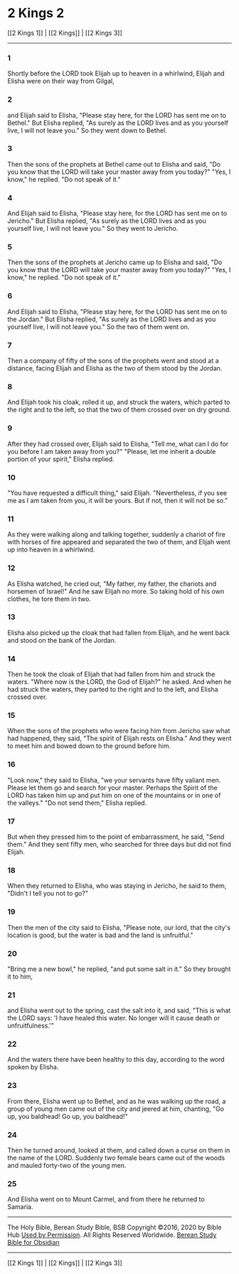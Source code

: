 # 2 Kings 2

[[2 Kings 1]] | [[2 Kings]] | [[2 Kings 3]]

---

### 1
Shortly before the LORD took Elijah up to heaven in a whirlwind, Elijah and Elisha were on their way from Gilgal,

### 2
and Elijah said to Elisha, "Please stay here, for the LORD has sent me on to Bethel." But Elisha replied, "As surely as the LORD lives and as you yourself live, I will not leave you." So they went down to Bethel.

### 3
Then the sons of the prophets at Bethel came out to Elisha and said, "Do you know that the LORD will take your master away from you today?" "Yes, I know," he replied. "Do not speak of it."

### 4
And Elijah said to Elisha, "Please stay here, for the LORD has sent me on to Jericho." But Elisha replied, "As surely as the LORD lives and as you yourself live, I will not leave you." So they went to Jericho.

### 5
Then the sons of the prophets at Jericho came up to Elisha and said, "Do you know that the LORD will take your master away from you today?" "Yes, I know," he replied. "Do not speak of it."

### 6
And Elijah said to Elisha, "Please stay here, for the LORD has sent me on to the Jordan." But Elisha replied, "As surely as the LORD lives and as you yourself live, I will not leave you." So the two of them went on.

### 7
Then a company of fifty of the sons of the prophets went and stood at a distance, facing Elijah and Elisha as the two of them stood by the Jordan.

### 8
And Elijah took his cloak, rolled it up, and struck the waters, which parted to the right and to the left, so that the two of them crossed over on dry ground.

### 9
After they had crossed over, Elijah said to Elisha, "Tell me, what can I do for you before I am taken away from you?" "Please, let me inherit a double portion of your spirit," Elisha replied.

### 10
"You have requested a difficult thing," said Elijah. "Nevertheless, if you see me as I am taken from you, it will be yours. But if not, then it will not be so."

### 11
As they were walking along and talking together, suddenly a chariot of fire with horses of fire appeared and separated the two of them, and Elijah went up into heaven in a whirlwind.

### 12
As Elisha watched, he cried out, "My father, my father, the chariots and horsemen of Israel!" And he saw Elijah no more. So taking hold of his own clothes, he tore them in two.

### 13
Elisha also picked up the cloak that had fallen from Elijah, and he went back and stood on the bank of the Jordan.

### 14
Then he took the cloak of Elijah that had fallen from him and struck the waters. "Where now is the LORD, the God of Elijah?" he asked. And when he had struck the waters, they parted to the right and to the left, and Elisha crossed over.

### 15
When the sons of the prophets who were facing him from Jericho saw what had happened, they said, "The spirit of Elijah rests on Elisha." And they went to meet him and bowed down to the ground before him.

### 16
"Look now," they said to Elisha, "we your servants have fifty valiant men. Please let them go and search for your master. Perhaps the Spirit of the LORD has taken him up and put him on one of the mountains or in one of the valleys." "Do not send them," Elisha replied.

### 17
But when they pressed him to the point of embarrassment, he said, "Send them." And they sent fifty men, who searched for three days but did not find Elijah.

### 18
When they returned to Elisha, who was staying in Jericho, he said to them, "Didn't I tell you not to go?"

### 19
Then the men of the city said to Elisha, "Please note, our lord, that the city's location is good, but the water is bad and the land is unfruitful."

### 20
"Bring me a new bowl," he replied, "and put some salt in it." So they brought it to him,

### 21
and Elisha went out to the spring, cast the salt into it, and said, "This is what the LORD says: 'I have healed this water. No longer will it cause death or unfruitfulness.'"

### 22
And the waters there have been healthy to this day, according to the word spoken by Elisha.

### 23
From there, Elisha went up to Bethel, and as he was walking up the road, a group of young men came out of the city and jeered at him, chanting, "Go up, you baldhead! Go up, you baldhead!"

### 24
Then he turned around, looked at them, and called down a curse on them in the name of the LORD. Suddenly two female bears came out of the woods and mauled forty-two of the young men.

### 25
And Elisha went on to Mount Carmel, and from there he returned to Samaria.

---

The Holy Bible, Berean Study Bible, BSB
Copyright ©2016, 2020 by Bible Hub
[Used by Permission](https://berean.bible/terms.htm). All Rights Reserved Worldwide.
[Berean Study Bible for Obsidian](https://github.com/gapmiss/berean-study-bible-for-obsidian)

---

[[2 Kings 1]] | [[2 Kings]] | [[2 Kings 3]]

